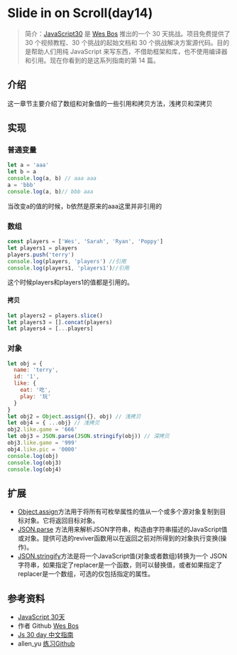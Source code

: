 # Slide in on Scroll(day14)
> 简介：[JavaScript30](https://javascript30.com) 是 [Wes Bos](https://github.com/wesbos) 推出的一个 30 天挑战。项目免费提供了 30 个视频教程、30 个挑战的起始文档和 30 个挑战解决方案源代码。目的是帮助人们用纯 JavaScript 来写东西，不借助框架和库，也不使用编译器和引用。现在你看到的是这系列指南的第 14 篇。

## 介绍
这一章节主要介绍了数组和对象值的一些引用和拷贝方法，浅拷贝和深拷贝

## 实现
### 普通变量
```js
let a = 'aaa'
let b = a
console.log(a, b) // aaa aaa
a = 'bbb'
console.log(a, b)// bbb aaa 
```
当改变a的值的时候，b依然是原来的aaa这里并非引用的
### 数组
```js
const players = ['Wes', 'Sarah', 'Ryan', 'Poppy']
let players1 = players
players.push('terry')
console.log(players, 'players') //引用
console.log(players1, 'players1')//引用
```
这个时候players和players1的值都是引用的。
#### 拷贝
```js
let players2 = players.slice()
let players3 = [].concat(players)
let players4 = [...players]
```
### 对象
```js
let obj = {
  name: 'terry',
  id: '1',
  like: {
    eat: '吃',
    play: '玩'
  }
}
let obj2 = Object.assign({}, obj) // 浅拷贝
let obj4 = { ...obj} // 浅拷贝
obj2.like.game = '666'
let obj3 = JSON.parse(JSON.stringify(obj)) // 深拷贝
obj3.like.game = '999'
obj4.like.pic = '0000'
console.log(obj)
console.log(obj3)
console.log(obj4)
```
## 扩展
* [Object.assign](https://developer.mozilla.org/zh-CN/docs/Web/JavaScript/Reference/Global_Objects/Object/assign)方法用于将所有可枚举属性的值从一个或多个源对象复制到目标对象。它将返回目标对象。
* [JSON.parse](https://developer.mozilla.org/zh-CN/docs/Web/JavaScript/Reference/Global_Objects/JSON/parse) 方法用来解析JSON字符串，构造由字符串描述的JavaScript值或对象。提供可选的reviver函数用以在返回之前对所得到的对象执行变换(操作)。
* [JSON.stringify](https://developer.mozilla.org/zh-CN/docs/Web/JavaScript/Reference/Global_Objects/JSON/stringify)方法是将一个JavaScript值(对象或者数组)转换为一个 JSON字符串，如果指定了replacer是一个函数，则可以替换值，或者如果指定了replacer是一个数组，可选的仅包括指定的属性。

## 参考资料
* [JavaScript 30天](https://javascript30.com/)
* 作者 Github [Wes Bos](https://github.com/wesbos)
* [Js 30 day 中文指南](https://github.com/soyaine/JavaScript30)
* allen_yu [练习Github](https://github.com/shunnien/JavaScript30day)